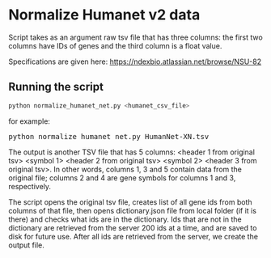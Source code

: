 # Normalize Humanet v2 data

Script takes as an argument raw tsv file that has three columns: the first two columns have IDs of genes and the third column 
is a float value.

Specifications are given here: https://ndexbio.atlassian.net/browse/NSU-82

## Running the script

```sh
python normalize_humanet_net.py <humanet_csv_file>
```


for example:

<pre>python normalize_humanet_net.py HumanNet-XN.tsv</pre>

The output is another TSV file that has 5 columns: <header 1 from original tsv> <symbol 1> <header 2 from original tsv> <symbol 2> <header 3 from original tsv>. In other words, columns 1, 3 and 5 contain data from the original file; columns 2 and 4 are gene symbols for columns 1 and 3, respectively.

The script opens the original tsv file, creates list of all gene ids from both columns of that file, then opens dictionary.json file from local folder (if it is there) and checks what ids are in the dictionary.  Ids that are not in the dictionary are retrieved from the server 200 ids at a time, and are saved to disk for future use. 
After all ids are retrieved from the server, we create the output file.
